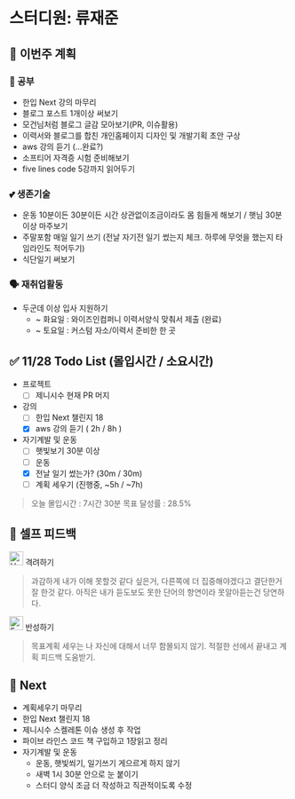 # 스터디원: 류재준

## 🚀 이번주 계획

### 📝 공부
- 한입 Next 강의 마무리
- 블로그 포스트 1개이상 써보기
- 모건님처럼 블로그 글감 모아보기(PR, 이슈활용)
- 이력서와 블로그를 합친 개인홈페이지 디자인 및 개발기획 초안 구상
- aws 강의 듣기 (...완료?)
- 소프티어 자격증 시험 준비해보기
- five lines code 5강까지 읽어두기
### 💕 생존기술
- 운동 10분이든 30분이든 시간 상관없이조금이라도 몸 힘들게 해보기 / 햇님 30분이상 마주보기
- 주말포함 매일 일기 쓰기 (전날 자기전 일기 썼는지 체크. 하루에 무엇을 했는지 타임라인도 적어두기)
- 식단일기 써보기
### 🗣️ 재취업활동
- 두군데 이상 입사 지원하기
  - ~ 화요일 : 와이즈인컴퍼니 이력서양식 맞춰서 제출 (완료)
  - ~ 토요일 : 커스텀 자소/이력서 준비한 한 곳



## ✅ 11/28 Todo List (몰입시간 / 소요시간)

- 프로젝트
  - [ ] 제니시수 현재 PR 머지 
- 강의
  - [ ] 한입 Next 챌린지 18
  - [x] aws 강의 듣기 ( 2h / 8h )
- 자기계발 및 운동
  - [ ] 햇빛보기 30분 이상
  - [ ] 운동
  - [x] 전날 일기 썼는가? (30m / 30m)
  - [ ] 계획 세우기 (진행중, ~5h / ~7h)

> 오늘 몰입시간 : 7시간 30분
> 목표 달성률 : 28.5%

## 🎉 셀프 피드백

<img src="https://raw.githubusercontent.com/Tarikul-Islam-Anik/Animated-Fluent-Emojis/master/Emojis/Smilies/Hugging%20Face.png" alt="Hugging Face" width="25" height="25"> 격려하기</img>

> 과감하게 내가 이해 못할것 같다 싶은거, 다른쪽에 더 집중해야겠다고 결단한거 잘 한것 같다. 아직은 내가 듣도보도 못한 단어의 향연이라 못알아듣는건 당연하다.


<img src="https://raw.githubusercontent.com/Tarikul-Islam-Anik/Animated-Fluent-Emojis/master/Emojis/Smilies/Face%20with%20Monocle.png" alt="Face with Monocle" width="25" height="25"> 반성하기</img>

> 목표계획 세우는 나 자신에 대해서 너무 함몰되지 않기. 적절한 선에서 끝내고 계획 피드백 도움받기.

## 🌱 Next
- 계획세우기 마무리
- 한입 Next 챌린지 18
- 제니시수 스켈레톤 이슈 생성 후 작업
- 파이브 라인스 코드 책 구입하고 1장읽고 정리
- 자기계발 및 운동
  - 운동, 햇빛쐬기, 일기쓰기 게으르게 하지 않기
  - 새벽 1시 30분 안으로 눈 붙이기
  - 스터디 양식 조금 더 작성하고 직관적이도록 수정
